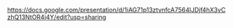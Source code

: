 https://docs.google.com/presentation/d/1iAG71p13ztvnfcA7564lJDjf4hX3vCzhQ13NtOR4j4Y/edit?usp=sharing
